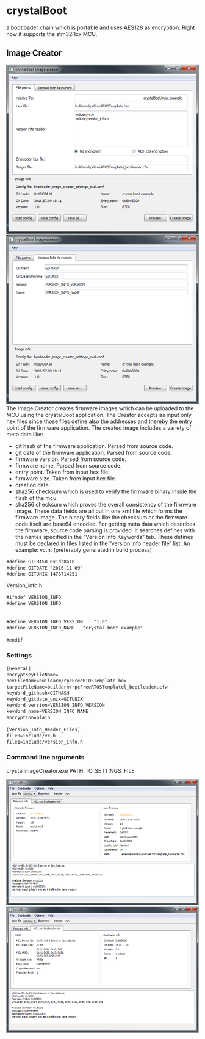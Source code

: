 # crystalBoot
a bootloader chain which is portable and uses AES128 as encryption.
Right now it supports the stm32l1xx MCU. 

## Image Creator

![Image of screen_creator_path](docs/screen_creator_path.png)
![Image of screen_creator_keywords](docs/screen_creator_keywords.png)
The Image Creator creates firmware images which can be uploaded to the MCU using the crystalBoot application.
The Creator accepts as input only hex files since those files define also the addresses and thereby the entry point of the firmware application. The created image includes a variety of meta data like: 
*  git hash of the firmware application. Parsed from source code.
*  git date of the firmware application. Parsed from source code.
*  firmware version. Parsed from source code.
*  firmware name. Parsed from source code.
*  entry point. Taken from input hex file.
*  firmware size. Taken from input hex file.
*  creation date.
*  sha256 checksum which is used to verify the firmware binary inside the flash of the mcu.
*  sha256 checksum which proves the overall consistency of the firmware image.
These data fields are all put in one xml file which forms the firmware image. The binary fields like the checksum or the firmware code itself are base64 encoded.
For getting meta data which describes the firmware, source code parsing is provided. It searches defines with the names specified in the “Version Info Keywords” tab. These defines must be declared in files listed in the “version info header file” list. 
An example:
vc.h: (preferably generated in build process)
```
#define GITHASH 0x1dc8a18 
#define GITDATE "2016-11-09" 
#define GITUNIX 1478714251
```

Version_info.h:
```
#ifndef VERSION_INFO
#define VERSION_INFO


#define VERSION_INFO_VERSION 	"1.0"
#define VERSION_INFO_NAME	"crystal boot example"

#endif
```



### Settings

```
[General]
encryptKeyFileName=
hexFileName=buildarm/rpcFreeRTOSTemplate.hex
targetFileName=buildarm/rpcFreeRTOSTemplatel_bootloader.cfw
keyWord_githash=GITHASH
keyWord_gitdate_unix=GITUNIX
keyWord_version=VERSION_INFO_VERSION
keyWord_name=VERSION_INFO_NAME
encryption=plain

[Version_Info_Header_Files]
file0=include/vc.h
file1=include/version_info.h
```

### Command line arguments
crystalImageCreator.exe PATH_TO_SETTINGS_FILE



![Image of screen_crystalboot_fw](docs/screen_crystalboot_fw.png)
![Image of screen_crystalboot_mcu](docs/screen_crystalboot_mcu.png)

